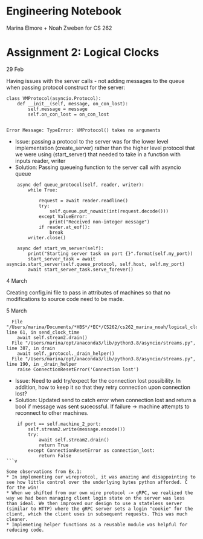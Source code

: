 # Engineering Notebook
Marina Elmore + Noah Zweben for CS 262

# Assignment 2: Logical Clocks

29 Feb

Having issues with the server calls - not adding messages to the queue when passing protocol construct for the server:
```
class VMProtocol(asyncio.Protocol):
    def __init__(self, message, on_con_lost):
        self.message = message
        self.on_con_lost = on_con_lost


Error Message: TypeError: VMProtocol() takes no arguments
```
* Issue: passing a protocol to the server was for the lower level implementation (create_server) rather than the higher level protocol that we were using (start_server) that needed to take in a function with inputs reader, writer
*  Solution: Passing queueing function to the server call with asyncio queue
```
    async def queue_protocol(self, reader, writer):
        while True:

            request = await reader.readline()
            try:
                self.queue.put_nowait(int(request.decode()))
            except ValueError:
                print("Received non-integer message")
            if reader.at_eof():
                break
        writer.close()

    async def start_vm_server(self):
        print("Starting server task on port {}".format(self.my_port))
        start_server_task = await asyncio.start_server(self.queue_protocol, self.host, self.my_port)
        await start_server_task.serve_forever()

```

4 March

Creating config.ini file to pass in attributes of machines so that no modifications to source code need to be made.

5 March
```
  File "/Users/marina/Documents/*HBS*/*EC*/CS262/cs262_marina_noah/logical_clocks/virtual_machine.py", line 61, in send_clock_time
    await self.stream2.drain()
  File "/Users/marina/opt/anaconda3/lib/python3.8/asyncio/streams.py", line 387, in drain
    await self._protocol._drain_helper()
  File "/Users/marina/opt/anaconda3/lib/python3.8/asyncio/streams.py", line 190, in _drain_helper
    raise ConnectionResetError('Connection lost')
```
* Issue: Need to add try/expect for the connection lost possibility. In addition, how to keep it so that they retry connection upon connection lost?
* Solution: Updated send to catch error when connection lost and return a bool if message was sent sucecssful. If failure -> machine attempts to reconnect to other machines.
```
    if port == self.machine_2_port:
        self.stream2.write(message.encode())
        try:
            await self.stream2.drain()
            return True
        except ConnectionResetError as connection_lost:
            return False
```v

Some observations from Ex.1:
* In implementing our wireprotcol, it was amazing and disappointing to see how little control over the underlying bytes python afforded. C for the win!
* When we shifted from our own wire protocol -> gRPC, we realized the way we had been managing client login state on the server was less than ideal. We then improved our design to use a stateless server (similar to HTTP) where the gRPC server sets a login "cookie" for the client, which the client uses in subsequent requests. This was much cleaner.
* Implemeting helper functions as a reusable module was helpful for reducing code.
